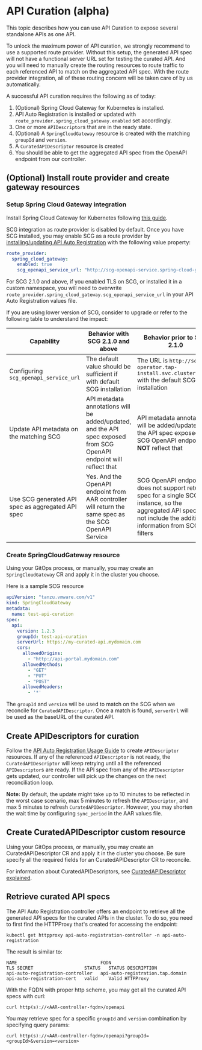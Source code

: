 # API Curation (alpha)

This topic describes how you can use API Curation to expose several standalone APIs as one API.

To unlock the maximum power of API curation, we strongly recommend to use a supported route provider.
Without this setup, the generated API spec will not have a functional server URL set for testing the
curated API. And you will need to manually create the routing resources to route traffic to each
referenced API to match on the aggregated API spec. With the route provider integration, all of these
routing concern will be taken care of by us automatically.

A successful API curation requires the following as of today:

1. (Optional) Spring Cloud Gateway for Kubernetes is installed.
2. API Auto Registration is installed or updated with `route_provider.spring_cloud_gateway.enabled`
   set accordingly.
3. One or more `APIDescriptor`s that are in the ready state.
4. (Optional) A `SpringCloudGateway` resource is created with the matching `groupId` and `version`.
5. A `CuratedAPIDescriptor` resource is created
6. You should be able to get the aggregated API spec from the OpenAPI endpoint from our controller.

## <a id='create-route-provider'></a>(Optional) Install route provider and create gateway resources

### <a id='setup-scg'></a>Setup Spring Cloud Gateway integration

Install Spring Cloud Gateway for Kubernetes following [this guide](../spring-cloud-gateway/install-spring-cloud-gateway.hbs.md).

SCG integration as route provider is disabled by default. Once you have SCG installed, you may enable
SCG as a route provider by [installing/updating API Auto Registration](./configuration.hbs.md) with
the following value property:

```yaml
route_provider:
  spring_cloud_gateway:
    enabled: true
    scg_openapi_service_url: "http://scg-openapi-service.spring-cloud-gateway.svc.cluster.local" # default value
```

For SCG 2.1.0 and above, if you enabled TLS on SCG, or installed it in a custom namespace,
you will need to overwrite `route_provider.spring_cloud_gateway.scg_openapi_service_url` in your
API Auto Registration values file.

If you are using lower version of SCG, consider to upgrade or refer to the following table to
understand the impact:

| Capability | Behavior with SCG 2.1.0 and above | Behavior prior to SCG 2.1.0 |
| --- | --- | --- |
| Configuring `scg_openapi_service_url` | The default value should be sufficient if with default SCG installation | The URL is `http://scg-operator.tap-install.svc.cluster.local` with the default SCG installation |
| Update API metadata on the matching SCG | API metadata annotations will be added/updated, and the API spec exposed from SCG OpenAPI endpoint will reflect that | API metadata annotations will be added/updated, but the API spec exposed from SCG OpenAPI endpoint will <strong>NOT</strong> reflect that |
| Use SCG generated API spec as aggregated API spec | Yes. And the OpenAPI endpoint from AAR controller will return the same spec as the SCG OpenAPI Service | SCG OpenAPI endpoint does not support returning spec for a single SCG instance, so the aggregated API spec will not include the additional information from SCG filters |

### <a id='create-scg'></a>Create SpringCloudGateway resource

Using your GitOps process, or manually, you may create an `SpringCloudGateway` CR and apply it in the
cluster you choose.

Here is a sample SCG resource

```yaml
apiVersion: "tanzu.vmware.com/v1"
kind: SpringCloudGateway
metadata:
  name: test-api-curation
spec:
  api:
    version: 1.2.3
    groupId: test-api-curation
    serverUrl: https://my-curated-api.mydomain.com
    cors:
      allowedOrigins:
        - "http://api-portal.mydomain.com"
      allowedMethods:
        - "GET"
        - "PUT"
        - "POST"
      allowedHeaders:
        - '*'
```

The `groupId` and `version` will be used to match on the SCG when we reconcile for `CuratedAPIDescriptor`.
Once a match is found, `serverUrl` will be used as the baseURL of the curated API.

## <a id='create-api-descriptors-for-curation'></a>Create APIDescriptors for curation

Follow the [API Auto Registration Usage Guide](./usage.hbs.md) to create `APIDescriptor` resources.
If any of the referenced `APIDescriptor` is not ready, the `CuratedAPIDescriptor` will keep retrying
until all the referenced `APIDescriptor`s are ready. If the API spec from any of the `APIDescriptor`
gets updated, our controller will pick up the changes on the next reconciliation loop.

**Note:** By default, the update might take up to 10 minutes to be reflected in the worst case scenario,
max 5 minutes to refresh the `APIDescriptor`, and max 5 minutes to refresh `CuratedAPIDescriptor`.
However, you may shorten the wait time by configuring `sync_period` in the AAR values file.

## <a id='create-curated-api-descriptor'></a>Create CuratedAPIDescriptor custom resource

Using your GitOps process, or manually, you may create an CuratedAPIDescriptor CR and apply it in the
cluster you choose. Be sure specify all the required fields for an CuratedAPIDescriptor CR to reconcile.

For information about CuratedAPIDescriptors, see [CuratedAPIDescriptor explained](./key-concepts.hbs.md#curated-api-descriptor).

## <a id='retrieve-curated-api-specs'></a>Retrieve curated API specs

The API Auto Registration controller offers an endpoint to retrieve all the generated API specs for
the curated APIs in the cluster. To do so, you need to first find the HTTPProxy that's created for
accessing the endpoint:

```console
kubectl get httpproxy api-auto-registration-controller -n api-auto-registration
```

The result is similar to:

```console
NAME                               FQDN                              TLS SECRET                   STATUS   STATUS DESCRIPTION
api-auto-registration-controller   api-auto-registration.tap.domain  api-auto-registration-cert   valid    Valid HTTPProxy
```

With the FQDN with proper http scheme, you may get all the curated API specs with curl:

```console
curl http(s)://<AAR-controller-fqdn>/openapi
```

You may retrieve spec for a specific `groupId` and `version` combination by specifying query params:

```console
curl http(s)://<AAR-controller-fqdn>/openapi?groupId=<groupId>&version=<version>
```
